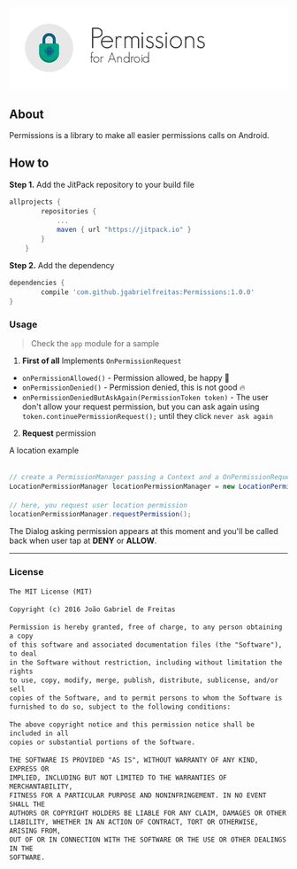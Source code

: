 ![InjectLayout](imgs/permissions-header.png)

## About
Permissions is a library to make all easier permissions calls on Android.

## How to
**Step 1.** Add the JitPack repository to your build file
```gradle
allprojects {
		repositories {
			...
			maven { url "https://jitpack.io" }
		}
	}
```

**Step 2.** Add the dependency
```gradle
dependencies {
		compile 'com.github.jgabrielfreitas:Permissions:1.0.0'
}
```

### Usage

> Check the `app` module for a sample


1. **First of all** Implements `OnPermissionRequest`
+ `onPermissionAllowed()` - Permission allowed, be happy :grimacing:
+ `onPermissionDenied()` - Permission denied, this is not good :fire:
+ `onPermissionDeniedButAskAgain(PermissionToken token)` - The user don't allow your request permission, but you can ask again using `token.continuePermissionRequest();` until they click `never ask again`



2. **Request** permission

A location example


```java

// create a PermissionManager passing a Context and a OnPermissionRequest
LocationPermissionManager locationPermissionManager = new LocationPermissionManager(this, this);

// here, you request user location permission
locationPermissionManager.requestPermission();

```

The Dialog asking permission appears at this moment and you'll be called back when user tap at **DENY** or **ALLOW**.

---

### License
```
The MIT License (MIT)

Copyright (c) 2016 João Gabriel de Freitas

Permission is hereby granted, free of charge, to any person obtaining a copy
of this software and associated documentation files (the "Software"), to deal
in the Software without restriction, including without limitation the rights
to use, copy, modify, merge, publish, distribute, sublicense, and/or sell
copies of the Software, and to permit persons to whom the Software is
furnished to do so, subject to the following conditions:

The above copyright notice and this permission notice shall be included in all
copies or substantial portions of the Software.

THE SOFTWARE IS PROVIDED "AS IS", WITHOUT WARRANTY OF ANY KIND, EXPRESS OR
IMPLIED, INCLUDING BUT NOT LIMITED TO THE WARRANTIES OF MERCHANTABILITY,
FITNESS FOR A PARTICULAR PURPOSE AND NONINFRINGEMENT. IN NO EVENT SHALL THE
AUTHORS OR COPYRIGHT HOLDERS BE LIABLE FOR ANY CLAIM, DAMAGES OR OTHER
LIABILITY, WHETHER IN AN ACTION OF CONTRACT, TORT OR OTHERWISE, ARISING FROM,
OUT OF OR IN CONNECTION WITH THE SOFTWARE OR THE USE OR OTHER DEALINGS IN THE
SOFTWARE.
```


